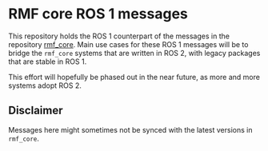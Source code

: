 # RMF core ROS 1 messages

This repository holds the ROS 1 counterpart of the messages in the repository [rmf_core](https://github.com/osrf/rmf_core). Main use cases for these ROS 1 messages will be to bridge the `rmf_core` systems that are written in ROS 2, with legacy packages that are stable in ROS 1.

This effort will hopefully be phased out in the near future, as more and more systems adopt ROS 2. 

## Disclaimer

Messages here might sometimes not be synced with the latest versions in `rmf_core`.
